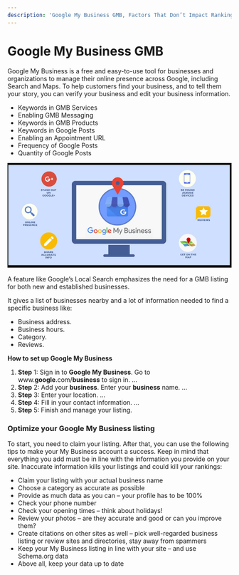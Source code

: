 ```yaml
---
description: 'Google My Business GMB, Factors That Don’t Impact Rankings.'
---
```


# Google My Business GMB

Google My Business is a free and easy-to-use tool for businesses and organizations to manage their online presence across Google, including Search and Maps. To help customers find your business, and to tell them your story, you can verify your business and edit your business information.

* Keywords in GMB Services
* Enabling GMB Messaging
* Keywords in GMB Products
* Keywords in Google Posts
* Enabling an Appointment URL
* Frequency of Google Posts
* Quantity of Google Posts

![Google My Business GMB](.gitbook/assets/google-my-business-gmb.jpg)

A feature like Google’s Local Search emphasizes the need for a GMB listing for both new and established businesses.

It gives a list of businesses nearby and a lot of information needed to find a specific business like:

* Business address.
* Business hours.
* Category.
* Reviews.

**How to set up Google My Business**

1. **Step** 1: Sign in to **Google My Business**. Go to www.**google**.com/**business** to sign in. ...
2. **Step** 2: Add your **business**. Enter your **business** name. ...
3. **Step** 3: Enter your location. ...
4. **Step** 4: Fill in your contact information. ...
5. **Step** 5: Finish and manage your listing.



### Optimize your Google My Business listing <a id="optimize"></a>

To start, you need to claim your listing. After that, you can use the following tips to make your My Business account a success. Keep in mind that everything you add must be in line with the information you provide on your site. Inaccurate information kills your listings and could kill your rankings:

* Claim your listing with your actual business name
* Choose a category as accurate as possible
* Provide as much data as you can – your profile has to be 100%
* Check your phone number
* Check your opening times – think about holidays!
* Review your photos – are they accurate and good or can you improve them?
* Create citations on other sites as well – pick well-regarded business listing or review sites and directories, stay away from spammers
* Keep your My Business listing in line with your site – and use Schema.org data
* Above all, keep your data up to date



